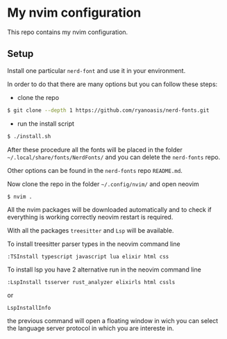# My nvim configuration
This repo contains my nvim configuration.

## Setup

Install one particular `nerd-font` and use it in your environment.

In order to do that there are many options but you can follow these steps:
* clone the repo 
```sh
$ git clone --depth 1 https://github.com/ryanoasis/nerd-fonts.git
```
* run the install script
```sh
$ ./install.sh
```

After these procedure all the fonts will be placed in the folder `~/.local/share/fonts/NerdFonts/` and you can delete the `nerd-fonts` repo.

Other options can be found in the `nerd-fonts` repo `README.md`.

Now clone the repo in the folder `~/.config/nvim/` and open neovim
```sh
$ nvim .
```

All the nvim packages will be downloaded automatically and to check if everything is working correctly neovim restart is required.

With all the packages `treesitter` and `Lsp` will be available.

To install treesitter parser types in the neovim command line
```
:TSInstall typescript javascript lua elixir html css
```
To install lsp you have 2 alternative run in the neovim command line
```
:LspInstall tsserver rust_analyzer elixirls html cssls
```
or
```
LspInstallInfo
```
the previous command will open a floating window in wich you can select the language server protocol in which you are intereste in.
